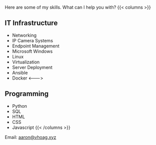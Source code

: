 Here are some of my skills. What can I help you with?
{{< columns >}}
## IT Infrastructure
- Networking
- IP Camera Systems
- Endpoint Management 
- Microsoft Windows
- Linux
- Virtualization
- Server Deployment
- Ansible
- Docker
<--->
## Programming
- Python
- SQL
- HTML
- CSS
- Javascript
{{< /columns >}}

Email: [aaron@vhoag.xyz](mailto:aaron@vhoag.xyz)
